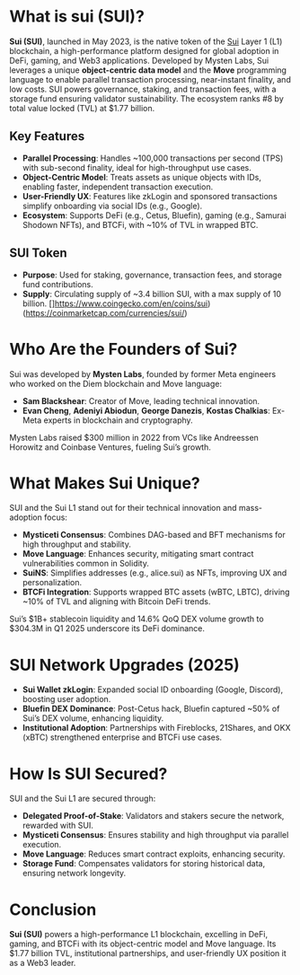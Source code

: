 # What is sui (SUI)?

**Sui (SUI)**, launched in May 2023, is the native token of the [Sui](https://sui.io/) Layer 1 (L1) blockchain, a high-performance platform designed for global adoption in DeFi, gaming, and Web3 applications. Developed by Mysten Labs, Sui leverages a unique **object-centric data model** and the **Move** programming language to enable parallel transaction processing, near-instant finality, and low costs. SUI powers governance, staking, and transaction fees, with a storage fund ensuring validator sustainability. The ecosystem ranks #8 by total value locked (TVL) at $1.77 billion.

## Key Features
- **Parallel Processing**: Handles ~100,000 transactions per second (TPS) with sub-second finality, ideal for high-throughput use cases.
- **Object-Centric Model**: Treats assets as unique objects with IDs, enabling faster, independent transaction execution.
- **User-Friendly UX**: Features like zkLogin and sponsored transactions simplify onboarding via social IDs (e.g., Google).
- **Ecosystem**: Supports DeFi (e.g., Cetus, Bluefin), gaming (e.g., Samurai Shodown NFTs), and BTCFi, with ~10% of TVL in wrapped BTC.

## SUI Token
- **Purpose**: Used for staking, governance, transaction fees, and storage fund contributions.
- **Supply**: Circulating supply of ~3.4 billion SUI, with a max supply of 10 billion.
[]https://www.coingecko.com/en/coins/sui)(https://coinmarketcap.com/currencies/sui/)



# Who Are the Founders of Sui?

Sui was developed by **Mysten Labs**, founded by former Meta engineers who worked on the Diem blockchain and Move language:
- **Sam Blackshear**: Creator of Move, leading technical innovation.
- **Evan Cheng**, **Adeniyi Abiodun**, **George Danezis**, **Kostas Chalkias**: Ex-Meta experts in blockchain and cryptography.

Mysten Labs raised $300 million in 2022 from VCs like Andreessen Horowitz and Coinbase Ventures, fueling Sui’s growth.

# What Makes Sui Unique?

SUI and the Sui L1 stand out for their technical innovation and mass-adoption focus:

- **Mysticeti Consensus**: Combines DAG-based and BFT mechanisms for high throughput and stability.
- **Move Language**: Enhances security, mitigating smart contract vulnerabilities common in Solidity.
- **SuiNS**: Simplifies addresses (e.g., alice.sui) as NFTs, improving UX and personalization.
- **BTCFi Integration**: Supports wrapped BTC assets (wBTC, LBTC), driving ~10% of TVL and aligning with Bitcoin DeFi trends.

Sui’s $1B+ stablecoin liquidity and 14.6% QoQ DEX volume growth to $304.3M in Q1 2025 underscore its DeFi dominance.

# SUI Network Upgrades (2025)

- **Sui Wallet zkLogin**: Expanded social ID onboarding (Google, Discord), boosting user adoption.
- **Bluefin DEX Dominance**: Post-Cetus hack, Bluefin captured ~50% of Sui’s DEX volume, enhancing liquidity.
- **Institutional Adoption**: Partnerships with Fireblocks, 21Shares, and OKX (xBTC) strengthened enterprise and BTCFi use cases.


# How Is SUI Secured?

SUI and the Sui L1 are secured through:

- **Delegated Proof-of-Stake**: Validators and stakers secure the network, rewarded with SUI.
- **Mysticeti Consensus**: Ensures stability and high throughput via parallel execution.
- **Move Language**: Reduces smart contract exploits, enhancing security.
- **Storage Fund**: Compensates validators for storing historical data, ensuring network longevity.



# Conclusion

**Sui (SUI)** powers a high-performance L1 blockchain, excelling in DeFi, gaming, and BTCFi with its object-centric model and Move language. Its $1.77 billion TVL, institutional partnerships, and user-friendly UX position it as a Web3 leader. 

